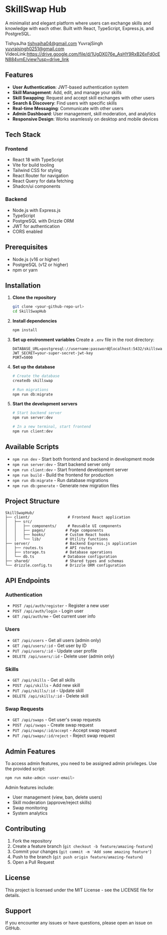 # SkillSwap Hub

A minimalist and elegant platform where users can exchange skills and knowledge with each other. Built with React, TypeScript, Express.js, and PostgreSQL.

TishyaJha tishyajha04@gmail.com
YuvrajSingh yuvrajsingh0251@gmail.com
VideoLink:https://drive.google.com/file/d/1UgDX076e_AsHY9RxB26xFd0cEN884vmE/view?usp=drive_link
## Features

- **User Authentication**: JWT-based authentication system
- **Skill Management**: Add, edit, and manage your skills
- **Skill Swapping**: Request and accept skill exchanges with other users
- **Search & Discovery**: Find users with specific skills
- **Real-time Messaging**: Communicate with other users
- **Admin Dashboard**: User management, skill moderation, and analytics
- **Responsive Design**: Works seamlessly on desktop and mobile devices

## Tech Stack

### Frontend
- React 18 with TypeScript
- Vite for build tooling
- Tailwind CSS for styling
- React Router for navigation
- React Query for data fetching
- Shadcn/ui components

### Backend
- Node.js with Express.js
- TypeScript
- PostgreSQL with Drizzle ORM
- JWT for authentication
- CORS enabled

## Prerequisites

- Node.js (v16 or higher)
- PostgreSQL (v12 or higher)
- npm or yarn

## Installation

1. **Clone the repository**
   ```bash
   git clone <your-github-repo-url>
   cd SkillSwapHub
   ```

2. **Install dependencies**
   ```bash
   npm install
   ```

3. **Set up environment variables**
   Create a `.env` file in the root directory:
   ```env
   DATABASE_URL=postgresql://username:password@localhost:5432/skillswap
   JWT_SECRET=your-super-secret-jwt-key
   PORT=5000
   ```

4. **Set up the database**
   ```bash
   # Create the database
   createdb skillswap
   
   # Run migrations
   npm run db:migrate
   ```

5. **Start the development servers**
   ```bash
   # Start backend server
   npm run server:dev
   
   # In a new terminal, start frontend
   npm run client:dev
   ```

## Available Scripts

- `npm run dev` - Start both frontend and backend in development mode
- `npm run server:dev` - Start backend server only
- `npm run client:dev` - Start frontend development server
- `npm run build` - Build the frontend for production
- `npm run db:migrate` - Run database migrations
- `npm run db:generate` - Generate new migration files

## Project Structure

```
SkillSwapHub/
├── client/                 # Frontend React application
│   ├── src/
│   │   ├── components/     # Reusable UI components
│   │   ├── pages/         # Page components
│   │   ├── hooks/         # Custom React hooks
│   │   └── lib/           # Utility functions
├── server/                # Backend Express.js application
│   ├── routes.ts          # API routes
│   ├── storage.ts         # Database operations
│   └── db.ts             # Database configuration
├── shared/                # Shared types and schemas
└── drizzle.config.ts      # Drizzle ORM configuration
```

## API Endpoints

### Authentication
- `POST /api/auth/register` - Register a new user
- `POST /api/auth/login` - Login user
- `GET /api/auth/me` - Get current user info

### Users
- `GET /api/users` - Get all users (admin only)
- `GET /api/users/:id` - Get user by ID
- `PUT /api/users/:id` - Update user profile
- `DELETE /api/users/:id` - Delete user (admin only)

### Skills
- `GET /api/skills` - Get all skills
- `POST /api/skills` - Add new skill
- `PUT /api/skills/:id` - Update skill
- `DELETE /api/skills/:id` - Delete skill

### Swap Requests
- `GET /api/swaps` - Get user's swap requests
- `POST /api/swaps` - Create swap request
- `PUT /api/swaps/:id/accept` - Accept swap request
- `PUT /api/swaps/:id/reject` - Reject swap request

## Admin Features

To access admin features, you need to be assigned admin privileges. Use the provided script:

```bash
npm run make-admin <user-email>
```

Admin features include:
- User management (view, ban, delete users)
- Skill moderation (approve/reject skills)
- Swap monitoring
- System analytics

## Contributing

1. Fork the repository
2. Create a feature branch (`git checkout -b feature/amazing-feature`)
3. Commit your changes (`git commit -m 'Add some amazing feature'`)
4. Push to the branch (`git push origin feature/amazing-feature`)
5. Open a Pull Request

## License

This project is licensed under the MIT License - see the LICENSE file for details.

## Support

If you encounter any issues or have questions, please open an issue on GitHub. 
